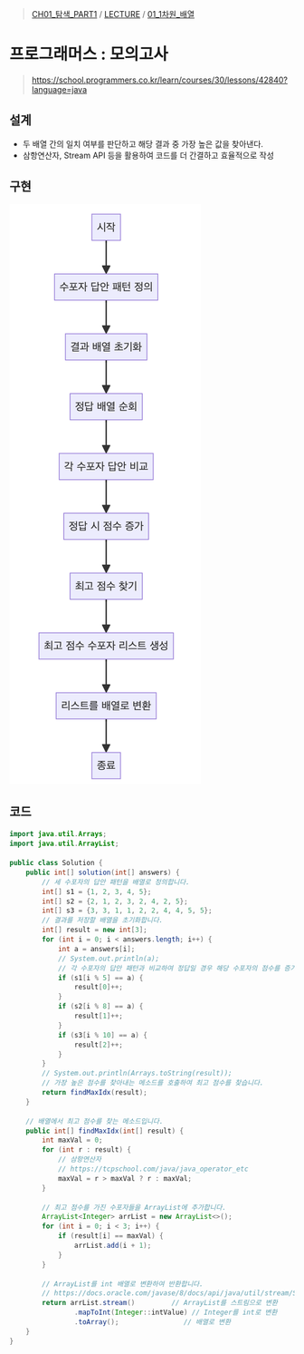 > [CH01_탐색_PART1](../../) / [LECTURE](../) / [01_1차원_배열](./)

# 프로그래머스 : 모의고사
> https://school.programmers.co.kr/learn/courses/30/lessons/42840?language=java

## 설계
- 두 배열 간의 일치 여부를 판단하고 해당 결과 중 가장 높은 값을 찾아낸다.
- 삼항연산자, Stream API 등을 활용하여 코드를 더 간결하고 효율적으로 작성

## 구현
![PRG_42840](./PRG_42840.png)

## 코드
```java
import java.util.Arrays;
import java.util.ArrayList;

public class Solution {
	public int[] solution(int[] answers) {
		// 세 수포자의 답안 패턴을 배열로 정의합니다.
        int[] s1 = {1, 2, 3, 4, 5};
        int[] s2 = {2, 1, 2, 3, 2, 4, 2, 5};
        int[] s3 = {3, 3, 1, 1, 2, 2, 4, 4, 5, 5};
        // 결과를 저장할 배열을 초기화합니다.
        int[] result = new int[3];
        for (int i = 0; i < answers.length; i++) {
            int a = answers[i];
            // System.out.println(a);
			// 각 수포자의 답안 패턴과 비교하여 정답일 경우 해당 수포자의 점수를 증가시킵니다.
            if (s1[i % 5] == a) {
                result[0]++;
            }
            if (s2[i % 8] == a) {
                result[1]++;
            }
            if (s3[i % 10] == a) {
                result[2]++;
            }
        }
        // System.out.println(Arrays.toString(result));
		// 가장 높은 점수를 찾아내는 메소드를 호출하여 최고 점수를 찾습니다.
        return findMaxIdx(result);
    }
    
    // 배열에서 최고 점수를 찾는 메소드입니다.
    public int[] findMaxIdx(int[] result) {
        int maxVal = 0;
        for (int r : result) {
			// 삼항연산자
			// https://tcpschool.com/java/java_operator_etc
            maxVal = r > maxVal ? r : maxVal;
        }

        // 최고 점수를 가진 수포자들을 ArrayList에 추가합니다.
        ArrayList<Integer> arrList = new ArrayList<>();
        for (int i = 0; i < 3; i++) {
            if (result[i] == maxVal) {
                arrList.add(i + 1);
            }
        }

        // ArrayList를 int 배열로 변환하여 반환합니다.
		// https://docs.oracle.com/javase/8/docs/api/java/util/stream/Stream.html
        return arrList.stream()         // ArrayList를 스트림으로 변환
                .mapToInt(Integer::intValue) // Integer를 int로 변환
                .toArray();                // 배열로 변환
    }
}
```